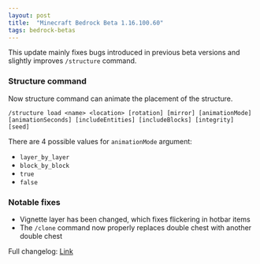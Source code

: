 ```yaml
---
layout: post
title:  "Minecraft Bedrock Beta 1.16.100.60"
tags: bedrock-betas
---
```


This update mainly fixes bugs introduced in previous beta versions and slightly improves `/structure` command.

<!--more-->

### Structure command

Now structure command can animate the placement of the structure.

```
/structure load <name> <location> [rotation] [mirror] [animationMode] [animationSeconds] [includeEntities] [includeBlocks] [integrity] [seed]
```

There are 4 possible values for `animationMode` argument:
 - `layer_by_layer`
 - `block_by_block`
 - `true`
 - `false`

### Notable fixes

 - Vignette layer has been changed, which fixes flickering in hotbar items
 - The `/clone` command now properly replaces double chest with another double chest


Full changelog: [Link](https://feedback.minecraft.net/hc/en-us/articles/360051050411-Minecraft-Beta-1-16-100-60-Xbox-One-Windows-10-Android-)